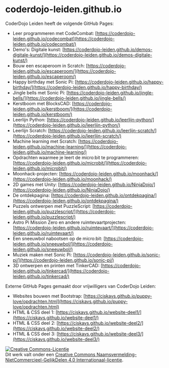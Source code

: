 # coderdojo-leiden.github.io
CoderDojo Leiden heeft de volgende GitHub Pages:
- Leer programmeren met CodeCombat: [https://coderdojo-leiden.github.io/codecombat](https://coderdojo-leiden.github.io/codecombat/)
- Demo's: Digitale kunst: [https://coderdojo-leiden.github.io/demos-digitale-kunst/](https://coderdojo-leiden.github.io/demos-digitale-kunst/)
- Bouw een escaperoom in Scratch: [https://coderdojo-leiden.github.io/escaperoom/](https://coderdojo-leiden.github.io/escaperoom/)
- Happy birthday met Sonic Pi: [https://coderdojo-leiden.github.io/happy-birthday/](https://coderdojo-leiden.github.io/happy-birthday/)
- Jingle bells met Sonic Pi: [https://coderdojo-leiden.github.io/jingle-bells/](https://coderdojo-leiden.github.io/jingle-bells/)
- Kerstboom met BlocksCAD: [https://coderdojo-leiden.github.io/kerstboom/](https://coderdojo-leiden.github.io/kerstboom/)
- Leerlijn Python: [https://coderdojo-leiden.github.io/leerlijn-python/](https://coderdojo-leiden.github.io/leerlijn-python/)
- Leerlijn Scratch: [https://coderdojo-leiden.github.io/leerlijn-scratch/](https://coderdojo-leiden.github.io/leerlijn-scratch/)
- Machine learning met Scratch: [https://coderdojo-leiden.github.io/machine-learning/](https://coderdojo-leiden.github.io/machine-learning/)
- Opdrachten waarmee je leert de micro:bit te programmeren: [https://coderdojo-leiden.github.io/microbit/](https://coderdojo-leiden.github.io/microbit/)
- Moonhack-projecten: [https://coderdojo-leiden.github.io/moonhack/](https://coderdojo-leiden.github.io/moonhack/)
- 2D games met Unity: [https://coderdojo-leiden.github.io/NinjaDojo/](https://coderdojo-leiden.github.io/NinjaDojo/)
- De ontdekpagina: [https://coderdojo-leiden.github.io/ontdekpagina/](https://coderdojo-leiden.github.io/ontdekpagina/)
- Puzzels ontwerpen met PuzzleScript: [https://coderdojo-leiden.github.io/puzzlescript/](https://coderdojo-leiden.github.io/puzzlescript/)
- Astro Pi Mission Zero en andere ruimtevaartprojecten: [https://coderdojo-leiden.github.io/ruimtevaart/](https://coderdojo-leiden.github.io/ruimtevaart/)
- Een sneeuwbol nabootsen op de micro:bit: [https://coderdojo-leiden.github.io/sneeuwbol/](https://coderdojo-leiden.github.io/sneeuwbol/)
- Muziek maken met Sonic Pi: [https://coderdojo-leiden.github.io/sonic-pi/](https://coderdojo-leiden.github.io/sonic-pi/)
- 3D ontwerpen en printen met TinkerCAD: [https://coderdojo-leiden.github.io/tinkercad/](https://coderdojo-leiden.github.io/tinkercad/)

Externe GitHub Pages gemaakt door vrijwilligers van CoderDojo Leiden:
- Websites bouwen met Bootstrap: [https://ciskavs.github.io/puppy-love/opdrachten.html](https://ciskavs.github.io/puppy-love/opdrachten.html)
- HTML & CSS deel 1: [https://ciskavs.github.io/website-deel1/](https://ciskavs.github.io/website-deel1/)
- HTML & CSS deel 2: [https://ciskavs.github.io/website-deel2/](https://ciskavs.github.io/website-deel2/)
- HTML & CSS deel 3: [https://ciskavs.github.io/website-deel3/](https://ciskavs.github.io/website-deel3/)

<a rel="license" href="http://creativecommons.org/licenses/by-nc-sa/4.0/"><img alt="Creative Commons-Licentie" style="border-width:0" src="https://i.creativecommons.org/l/by-nc-sa/4.0/88x31.png" /></a><br />Dit werk valt onder een <a rel="license" href="http://creativecommons.org/licenses/by-nc-sa/4.0/deed.nl">Creative Commons Naamsvermelding-NietCommercieel-GelijkDelen 4.0 Internationaal-licentie</a>.
